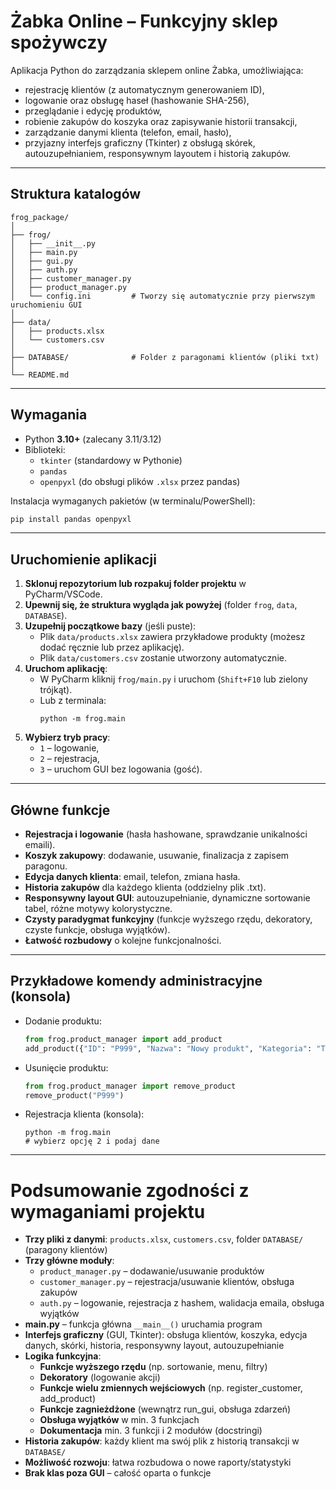 # Żabka Online – Funkcyjny sklep spożywczy

Aplikacja Python do zarządzania sklepem online Żabka, umożliwiająca:
- rejestrację klientów (z automatycznym generowaniem ID),
- logowanie oraz obsługę haseł (hashowanie SHA-256),
- przeglądanie i edycję produktów,
- robienie zakupów do koszyka oraz zapisywanie historii transakcji,
- zarządzanie danymi klienta (telefon, email, hasło),
- przyjazny interfejs graficzny (Tkinter) z obsługą skórek, autouzupełnianiem, responsywnym layoutem i historią zakupów.

---

## **Struktura katalogów**

```
frog_package/
│
├── frog/
│   ├── __init__.py
│   ├── main.py
│   ├── gui.py
│   ├── auth.py
│   ├── customer_manager.py
│   ├── product_manager.py
│   └── config.ini         # Tworzy się automatycznie przy pierwszym uruchomieniu GUI
│
├── data/
│   ├── products.xlsx
│   └── customers.csv
│
├── DATABASE/              # Folder z paragonami klientów (pliki txt)
│
└── README.md
```

---

## **Wymagania**

- Python **3.10+** (zalecany 3.11/3.12)
- Biblioteki:
    - `tkinter` (standardowy w Pythonie)
    - `pandas`
    - `openpyxl` (do obsługi plików `.xlsx` przez pandas)

Instalacja wymaganych pakietów (w terminalu/PowerShell):

```bash
pip install pandas openpyxl
```

---

## **Uruchomienie aplikacji**

1. **Sklonuj repozytorium lub rozpakuj folder projektu** w PyCharm/VSCode.
2. **Upewnij się, że struktura wygląda jak powyżej** (folder `frog`, `data`, `DATABASE`).
3. **Uzupełnij początkowe bazy** (jeśli puste):  
   - Plik `data/products.xlsx` zawiera przykładowe produkty (możesz dodać ręcznie lub przez aplikację).
   - Plik `data/customers.csv` zostanie utworzony automatycznie.
4. **Uruchom aplikację**:
   - W PyCharm kliknij `frog/main.py` i uruchom (`Shift+F10` lub zielony trójkąt).
   - Lub z terminala:
     ```
     python -m frog.main
     ```
5. **Wybierz tryb pracy**:
    - `1` – logowanie,
    - `2` – rejestracja,
    - `3` – uruchom GUI bez logowania (gość).

---

## **Główne funkcje**

- **Rejestracja i logowanie** (hasła hashowane, sprawdzanie unikalności emaili).
- **Koszyk zakupowy**: dodawanie, usuwanie, finalizacja z zapisem paragonu.
- **Edycja danych klienta**: email, telefon, zmiana hasła.
- **Historia zakupów** dla każdego klienta (oddzielny plik .txt).
- **Responsywny layout GUI**: autouzupełnianie, dynamiczne sortowanie tabel, różne motywy kolorystyczne.
- **Czysty paradygmat funkcyjny** (funkcje wyższego rzędu, dekoratory, czyste funkcje, obsługa wyjątków).
- **Łatwość rozbudowy** o kolejne funkcjonalności.

---

## **Przykładowe komendy administracyjne (konsola)**

- Dodanie produktu:
    ```python
    from frog.product_manager import add_product
    add_product({"ID": "P999", "Nazwa": "Nowy produkt", "Kategoria": "Test", "Cena": 9.99, "Ilość_w_magazynie": 10})
    ```

- Usunięcie produktu:
    ```python
    from frog.product_manager import remove_product
    remove_product("P999")
    ```

- Rejestracja klienta (konsola):
    ```
    python -m frog.main
    # wybierz opcję 2 i podaj dane
    ```

---
# Podsumowanie zgodności z wymaganiami projektu

- **Trzy pliki z danymi**: `products.xlsx`, `customers.csv`, folder `DATABASE/` (paragony klientów)
- **Trzy główne moduły**:
    - `product_manager.py` – dodawanie/usuwanie produktów
    - `customer_manager.py` – rejestracja/usuwanie klientów, obsługa zakupów
    - `auth.py` – logowanie, rejestracja z hashem, walidacja emaila, obsługa wyjątków
- **main.py** – funkcja główna `__main__()` uruchamia program
- **Interfejs graficzny** (GUI, Tkinter): obsługa klientów, koszyka, edycja danych, skórki, historia, responsywny layout, autouzupełnianie
- **Logika funkcyjna**:
    - **Funkcje wyższego rzędu** (np. sortowanie, menu, filtry)
    - **Dekoratory** (logowanie akcji)
    - **Funkcje wielu zmiennych wejściowych** (np. register_customer, add_product)
    - **Funkcje zagnieżdżone** (wewnątrz run_gui, obsługa zdarzeń)
    - **Obsługa wyjątków** w min. 3 funkcjach
    - **Dokumentacja** min. 3 funkcji i 2 modułów (docstringi)
- **Historia zakupów**: każdy klient ma swój plik z historią transakcji w `DATABASE/`
- **Możliwość rozwoju**: łatwa rozbudowa o nowe raporty/statystyki
- **Brak klas poza GUI** – całość oparta o funkcje


